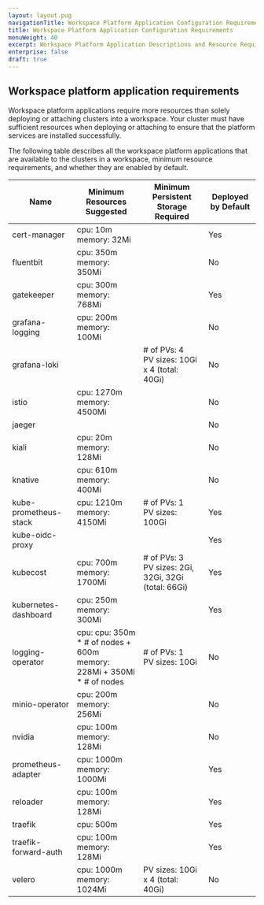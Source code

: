 ```yaml
---
layout: layout.pug
navigationTitle: Workspace Platform Application Configuration Requirements
title: Workspace Platform Application Configuration Requirements
menuWeight: 40
excerpt: Workspace Platform Application Descriptions and Resource Requirements
enterprise: false
draft: true
---
```


## Workspace platform application requirements

Workspace platform applications require more resources than solely deploying or attaching clusters into a workspace. Your cluster must have sufficient resources when deploying or attaching to ensure that the platform services are installed successfully.

The following table describes all the workspace platform applications that are available to the clusters in a workspace, minimum resource requirements, and whether they are enabled by default.

| Name | Minimum Resources Suggested | Minimum Persistent Storage Required | Deployed by Default |
| --- | --- | --- | --- |
| cert-manager| cpu: 10m<br />memory: 32Mi |  | Yes |
| fluentbit | cpu: 350m<br />memory: 350Mi |  | No |
| gatekeeper | cpu: 300m<br />memory: 768Mi | | Yes |
| grafana-logging | cpu: 200m<br />memory: 100Mi |  | No |
| grafana-loki | | # of PVs: 4<br />PV sizes: 10Gi x 4 (total: 40Gi) | No |
| istio | cpu: 1270m<br />memory: 4500Mi |  | No |
| jaeger |  | | No |
| kiali | cpu: 20m<br />memory: 128Mi | | No |
| knative | cpu: 610m<br />memory: 400Mi | | No |
| kube-prometheus-stack | cpu: 1210m<br />memory: 4150Mi | # of PVs: 1<br />PV sizes: 100Gi | Yes |
| kube-oidc-proxy |  |  | Yes |
| kubecost | cpu: 700m<br />memory: 1700Mi | # of PVs: 3<br />PV sizes: 2Gi, 32Gi, 32Gi (total: 66Gi) | Yes |
| kubernetes-dashboard | cpu: 250m<br />memory: 300Mi |  | Yes |
| logging-operator | cpu: cpu: 350m * # of nodes + 600m<br />memory: 228Mi + 350Mi * # of nodes | # of PVs: 1<br />PV sizes: 10Gi | No |
| minio-operator |  cpu: 200m<br />memory: 256Mi |  | No |
| nvidia | cpu: 100m<br />memory: 128Mi |  | No |
| prometheus-adapter | cpu: 1000m<br />memory: 1000Mi |  | Yes |
| reloader | cpu: 100m<br />memory: 128Mi |  | Yes |
| traefik | cpu: 500m |  | Yes |
| traefik-forward-auth | cpu: 100m<br />memory: 128Mi |  | Yes |
| velero | cpu: 1000m<br />memory: 1024Mi | PV sizes: 10Gi x 4 (total: 40Gi) | No |
